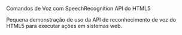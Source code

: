 Comandos de Voz com SpeechRecognition API do HTML5


Pequena demonstração de uso da API de reconhecimento de voz do HTML5 para executar ações em sistemas web.